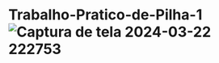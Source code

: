 # Trabalho-Pratico-de-Pilha-1![Captura de tela 2024-03-22 222753](https://github.com/Rullian67/Trabalho-Pratico-de-Pilha-1/assets/141283946/5c3afb57-cb5a-47ce-aef2-fb9af1324561)
